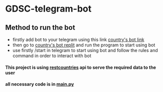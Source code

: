 # GDSC-telegram-bot

## Method to run the bot
- firstly add bot to your telegram using this link [country's bot link](http://t.me/geccountry_bot)
- then go to [country's bot replit](https://replit.com/@ayush4345/country-bot#main.py) and run the program to start using bot
- use firstly  /start in telegram to start using bot and follow the rules and command in order to interact with bot

#### This project is using [restcountries](https://restcountries.com) api to serve the required data to the user
#### all necessary code is in [main.py](./main.py)
